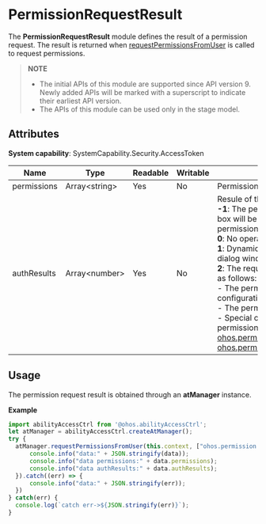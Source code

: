 # PermissionRequestResult

The **PermissionRequestResult** module defines the result of a permission request. The result is returned when [requestPermissionsFromUser](js-apis-abilityAccessCtrl.md#requestpermissionsfromuser9) is called to request permissions.

> **NOTE**
> 
> - The initial APIs of this module are supported since API version 9. Newly added APIs will be marked with a superscript to indicate their earliest API version.
> - The APIs of this module can be used only in the stage model.

## Attributes

**System capability**: SystemCapability.Security.AccessToken

| Name| Type| Readable| Writable| Description|
| -------- | -------- | -------- | -------- | -------- |
| permissions | Array&lt;string&gt; | Yes| No| Permissions requested.|
| authResults | Array&lt;number&gt; | Yes| No|Resule of the permission Request.<br>**-1**: The permission has been set and no dialog box will be displayed. Users can modify the permission in **Settings**.<br>**0**: No operation is required.<br>**1**: Dynamic user authorization is required via a dialog window .<br>**2**: The request is invalid. Possible causes are as follows:<br>- The permission is not declared in the configuration file.<br>- The permission name is invalid.<br>- Special conditions for applying for the permission do not satisfied. See [ohos.permission.LOCATION](../../security/permission-list.md#ohospermissionlocation) and [ohos.permission.APPROXIMATELY_LOCATION](../../security/permission-list.md#ohospermissionapproximately_location).|

## Usage

The permission request result is obtained through an **atManager** instance.

**Example**
```ts
import abilityAccessCtrl from '@ohos.abilityAccessCtrl';
let atManager = abilityAccessCtrl.createAtManager();
try {
  atManager.requestPermissionsFromUser(this.context, ["ohos.permission.CAMERA"]).then((data) => {
      console.info("data:" + JSON.stringify(data));
      console.info("data permissions:" + data.permissions);
      console.info("data authResults:" + data.authResults);
  }).catch((err) => {
      console.info("data:" + JSON.stringify(err));
  })
} catch(err) {
  console.log(`catch err->${JSON.stringify(err)}`);
}
```
